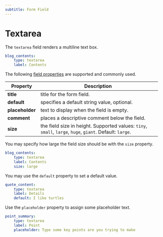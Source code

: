 ```yaml
---
subtitle: Form Field
---
```

# Textarea

The `textarea` field renders a multiline text box.

```yaml
blog_contents:
    type: textarea
    label: Contents
```

The following [field properties](../form-fields.md) are supported and commonly used.

Property | Description
------------- | -------------
**title** | title for the form field.
**default** | specifies a default string value, optional.
**placeholder** | text to display when the field is empty.
**comment** | places a descriptive comment below the field.
**size** | the field size in height. Supported values: `tiny`, `small`, `large`, `huge`, `giant`. Default: `large`.

You may specify how large the field size should be with the `size` property.

```yaml
blog_contents:
    type: textarea
    label: Contents
    size: large
```

You may use the `default` property to set a default value.

```yaml
quote_content:
    type: textarea
    label: Details
    default: I like turtles
```

Use the `placeholder` property to assign some placeholder text.

```yaml
point_summary:
    type: textarea
    label: Point
    placeholder: Type some key points are you trying to make
```
